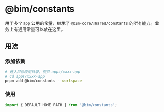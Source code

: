 # @bim/constants

用于多个 `app` 公用的常量，继承了 `@bim-core/shared/constants` 的所有能力。业务上有通用常量可以放在这里。

## 用法

### 添加依赖

```bash
# 进入目标应用目录，例如 apps/xxxx-app
# cd apps/xxxx-app
pnpm add @bim/constants --workspace
```

### 使用

```ts
import { DEFAULT_HOME_PATH } from '@bim/constants';
```
